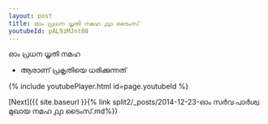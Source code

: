 ```yaml
---
layout: post
title: ഓം പ്രധന ധൃതി നമഹ ൧൧ ടൈംസ്
youtubeId: pAL9zMJnt08
---
```

 
 
 ഓം പ്രധന ധൃതി നമഹ 
 
 -  ആരാണ് പ്രകൃതിയെ ധരിക്കുന്നത് 
 
  
 
  
 
 
 
 
 
 


{% include youtubePlayer.html id=page.youtubeId %}
 
[Next]({{ site.baseurl }}{% link  split2/_posts/2014-12-23-ഓം സർവ പാർശ്വ മുഖായ നമഹ ൧൧ ടൈംസ്.md%})
 
